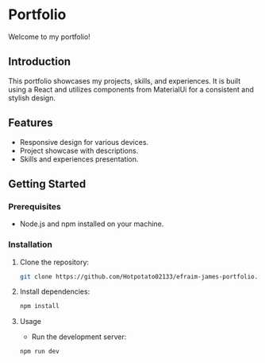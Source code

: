 # Portfolio

Welcome to my portfolio!

## Introduction

This portfolio showcases my projects, skills, and experiences. It is built using a React and utilizes components from MaterialUi for a consistent and stylish design.

## Features

- Responsive design for various devices.
- Project showcase with descriptions.
- Skills and experiences presentation.

## Getting Started

### Prerequisites

- Node.js and npm installed on your machine.

### Installation

1. Clone the repository:

   ```bash
   git clone https://github.com/Hotpotato02133/efraim-james-portfolio.git

   ```

2. Install dependencies:

   ```bash
   npm install

   ```

3. Usage

   - Run the development server:

   ```bash
   npm run dev

   ```
